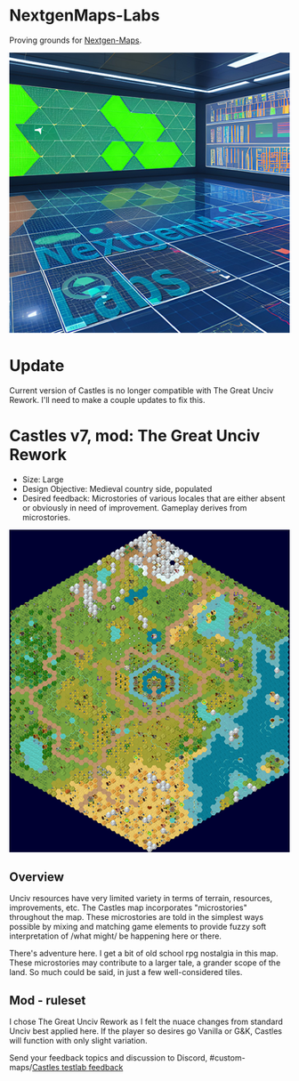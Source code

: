 # NextgenMaps-Labs
Proving grounds for [Nextgen-Maps](https://github.com/hackedpassword/Nextgen-Maps).

![](/preview.png)

# Update
Current version of Castles is no longer compatible with The Great Unciv Rework. I'll need to make a couple updates to fix this.

# Castles v7, mod: The Great Unciv Rework

- Size: Large
- Design Objective: Medieval country side, populated
- Desired feedback: Microstories of various locales that are either absent or obviously in need of improvement. Gameplay derives from microstories.

![](/images/castles_v5.png)

## Overview

Unciv resources have very limited variety in terms of terrain, resources, improvements, etc. The Castles map incorporates "microstories" throughout the map. These microstories are told in the simplest ways possible by mixing and matching game elements to provide fuzzy soft interpretation of /what might/ be happening here or there.

There's adventure here. I get a bit of old school rpg nostalgia in this map. These microstories may contribute to a larger tale, a grander scope of the land. So much could be said, in just a few well-considered tiles.

## Mod - ruleset
I chose The Great Unciv Rework as I felt the nuace changes from standard Unciv best applied here. If the player so desires go Vanilla or G&K, Castles will function with only slight variation.

Send your feedback topics and discussion to Discord, #custom-maps/[Castles testlab feedback](https://discord.com/channels/586194543280390151/1020315309783138324/threads/1110290632603357194)

